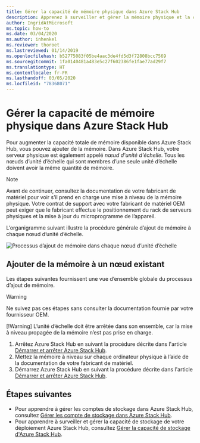 ```yaml
---
title: Gérer la capacité de mémoire physique dans Azure Stack Hub
description: Apprenez à surveiller et gérer la mémoire physique et la capacité dans Azure Stack Hub.
author: IngridAtMicrosoft
ms.topic: how-to
ms.date: 03/04/2020
ms.author: inhenkel
ms.reviewer: thoroet
ms.lastreviewed: 01/14/2019
ms.openlocfilehash: b52775083f05be4aac3de4fd5d3f72808bcc7569
ms.sourcegitcommit: 1fa0140481a483e5c27f602386fe1fae77ad29f7
ms.translationtype: HT
ms.contentlocale: fr-FR
ms.lasthandoff: 03/05/2020
ms.locfileid: "78368071"
---
```

# <a name="manage-physical-memory-capacity-in-azure-stack-hub"></a>Gérer la capacité de mémoire physique dans Azure Stack Hub

Pour augmenter la capacité totale de mémoire disponible dans Azure Stack Hub, vous pouvez ajouter de la mémoire. Dans Azure Stack Hub, votre serveur physique est également appelé *nœud d'unité d'échelle*. Tous les nœuds d’unité d’échelle qui sont membres d’une seule unité d’échelle doivent avoir la même quantité de mémoire.

> [!note]  
> Avant de continuer, consultez la documentation de votre fabricant de matériel pour voir s’il prend en charge une mise à niveau de la mémoire physique. Votre contrat de support avec votre fabricant de matériel OEM peut exiger que le fabricant effectue le positionnement du rack de serveurs physiques et la mise à jour du microprogramme de l’appareil.

L’organigramme suivant illustre la procédure générale d’ajout de mémoire à chaque nœud d’unité d’échelle.

![Processus d’ajout de mémoire dans chaque nœud d’unité d’échelle](media/azure-stack-manage-storage-physical-capacity/process-to-add-memory-to-scale-unit.png)

## <a name="add-memory-to-an-existing-node"></a>Ajouter de la mémoire à un nœud existant
Les étapes suivantes fournissent une vue d’ensemble globale du processus d’ajout de mémoire.

> [!Warning]
> Ne suivez pas ces étapes sans consulter la documentation fournie par votre fournisseur OEM.
> 
> [!Warning]
> L’unité d’échelle doit être arrêtée dans son ensemble, car la mise à niveau propagée de la mémoire n’est pas prise en charge.

1. Arrêtez Azure Stack Hub en suivant la procédure décrite dans l'article [Démarrer et arrêter Azure Stack Hub](azure-stack-start-and-stop.md).
2. Mettez la mémoire à niveau sur chaque ordinateur physique à l’aide de la documentation de votre fabricant de matériel.
3. Démarrez Azure Stack Hub en suivant la procédure décrite dans l'article [Démarrer et arrêter Azure Stack Hub](azure-stack-start-and-stop.md).

## <a name="next-steps"></a>Étapes suivantes

 - Pour apprendre à gérer les comptes de stockage dans Azure Stack Hub, consultez [Gérer les compte de stockage dans Azure Stack Hub](azure-stack-manage-storage-accounts.md).
 - Pour apprendre à surveiller et gérer la capacité de stockage de votre déploiement Azure Stack Hub, consultez [Gérer la capacité de stockage d'Azure Stack Hub](azure-stack-manage-storage-shares.md).
